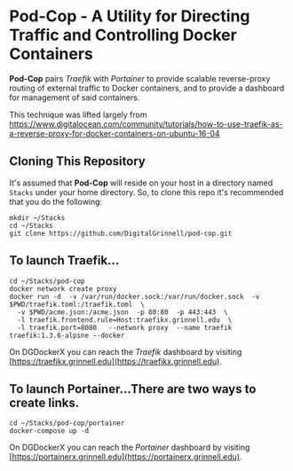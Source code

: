 # Pod-Cop - A Utility for Directing Traffic and Controlling Docker Containers

**Pod-Cop** pairs *Traefik* with *Portainer* to provide scalable reverse-proxy routing of external traffic 
to Docker containers, and to provide a dashboard for management of said containers.

This technique was lifted largely from https://www.digitalocean.com/community/tutorials/how-to-use-traefik-as-a-reverse-proxy-for-docker-containers-on-ubuntu-16-04

## Cloning This Repository

It's assumed that **Pod-Cop** will reside on your host in a directory named `Stacks` under your home directory.  So, to clone this repo it's recommended that you do the following:

```
mkdir ~/Stacks
cd ~/Stacks
git clone https://github.com/DigitalGrinnell/pod-cop.git
```

## To launch Traefik... 

```
cd ~/Stacks/pod-cop
docker network create proxy
docker run -d  -v /var/run/docker.sock:/var/run/docker.sock  -v $PWD/traefik.toml:/traefik.toml  \
  -v $PWD/acme.json:/acme.json  -p 80:80  -p 443:443  \
  -l traefik.frontend.rule=Host:traefikx.grinnell.edu  \
  -l traefik.port=8080   --network proxy  --name traefik  traefik:1.3.6-alpine --docker
```
On DGDockerX you can reach the *Traefik* dashboard by visiting [https://traefikx.grinnell.edu](https://traefikx.grinnell.edu).


## To launch Portainer...There are two ways to create links.

```
cd ~/Stacks/pod-cop/portainer
docker-compose up -d
```
On DGDockerX you can reach the *Portainer* dashboard by visiting [https://portainerx.grinnell.edu](https://portainerx.grinnell.edu).

